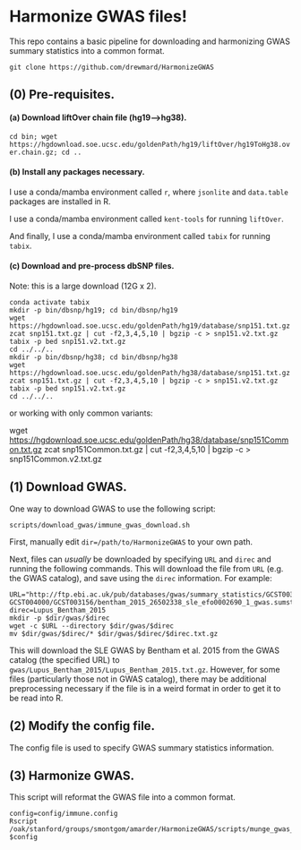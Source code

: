 # Harmonize GWAS files!

This repo contains a basic pipeline for downloading and harmonizing GWAS summary statistics into a common format.

```git clone https://github.com/drewmard/HarmonizeGWAS```





## (0) Pre-requisites.

#### (a) Download liftOver chain file (hg19-->hg38).

```cd bin; wget https://hgdownload.soe.ucsc.edu/goldenPath/hg19/liftOver/hg19ToHg38.over.chain.gz; cd ..```

#### (b) Install any packages necessary.

I use a conda/mamba environment called `r`, where `jsonlite` and `data.table` packages are installed in R.

I use a conda/mamba environment called `kent-tools` for running `liftOver`.

And finally, I use a conda/mamba environment called `tabix` for running `tabix`.

#### (c) Download and pre-process dbSNP files.

Note: this is a large download (12G x 2).

```
conda activate tabix
mkdir -p bin/dbsnp/hg19; cd bin/dbsnp/hg19
wget https://hgdownload.soe.ucsc.edu/goldenPath/hg19/database/snp151.txt.gz
zcat snp151.txt.gz | cut -f2,3,4,5,10 | bgzip -c > snp151.v2.txt.gz
tabix -p bed snp151.v2.txt.gz
cd ../../..
mkdir -p bin/dbsnp/hg38; cd bin/dbsnp/hg38
wget https://hgdownload.soe.ucsc.edu/goldenPath/hg38/database/snp151.txt.gz
zcat snp151.txt.gz | cut -f2,3,4,5,10 | bgzip -c > snp151.v2.txt.gz
tabix -p bed snp151.v2.txt.gz
cd ../../..
```

or working with only common variants:

wget https://hgdownload.soe.ucsc.edu/goldenPath/hg38/database/snp151Common.txt.gz
zcat snp151Common.txt.gz | cut -f2,3,4,5,10 | bgzip -c > snp151Common.v2.txt.gz




## (1) Download GWAS.

One way to download GWAS to use the following script:

```scripts/download_gwas/immune_gwas_download.sh```

First, manually edit `dir=/path/to/HarmonizeGWAS` to your own path.

Next, files can *usually* be downloaded by specifying `URL` and `direc` and running the following commands. This will download the file from `URL` (e.g. the GWAS catalog), and save using the `direc` information. For example:

```
URL="http://ftp.ebi.ac.uk/pub/databases/gwas/summary_statistics/GCST003001-GCST004000/GCST003156/bentham_2015_26502338_sle_efo0002690_1_gwas.sumstats.tsv.gz"
direc=Lupus_Bentham_2015
mkdir -p $dir/gwas/$direc
wget -c $URL --directory $dir/gwas/$direc
mv $dir/gwas/$direc/* $dir/gwas/$direc/$direc.txt.gz
```

This will download the SLE GWAS by Bentham et al. 2015 from the GWAS catalog (the specified URL) to `gwas/Lupus_Bentham_2015/Lupus_Bentham_2015.txt.gz`. However, for some files (particularly those not in GWAS catalog), there may be additional preprocessing necessary if the file is in a weird format in order to get it to be read into R.





## (2) Modify the config file.

The config file is used to specify GWAS summary statistics information.


## (3) Harmonize GWAS.

This script will reformat the GWAS file into a common format.

```
config=config/immune.config
Rscript /oak/stanford/groups/smontgom/amarder/HarmonizeGWAS/scripts/munge_gwas_sumstats.R $config
```